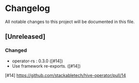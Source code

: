 # Changelog

All notable changes to this project will be documented in this file.

## [Unreleased]

### Changed
- operator-rs : 0.3.0 ([#14])
- Use framework re-exports. ([#14])

[#14] https://github.com/stackabletech/hive-operator/pull/14

